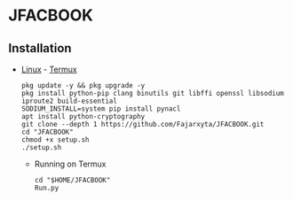 # JFACBOOK

## Installation

* [Linux](https://drive.google.com/file/d/1IbP1CHRwOzUKHyq0AZz9MbuzjQKhGdtL/view?usp=drivesdk) - [Termux](https://f-droid.org/repo/com.termux_118.apk)

  ```
  pkg update -y && pkg upgrade -y
  pkg install python-pip clang binutils git libffi openssl libsodium iproute2 build-essential
  SODIUM_INSTALL=system pip install pynacl
  apt install python-cryptography
  git clone --depth 1 https://github.com/Fajarxyta/JFACBOOK.git
  cd "JFACBOOK"
  chmod +x setup.sh
  ./setup.sh
  ```
  - Running on Termux

    ```
    cd "$HOME/JFACBOOK"
    Run.py
    ```
